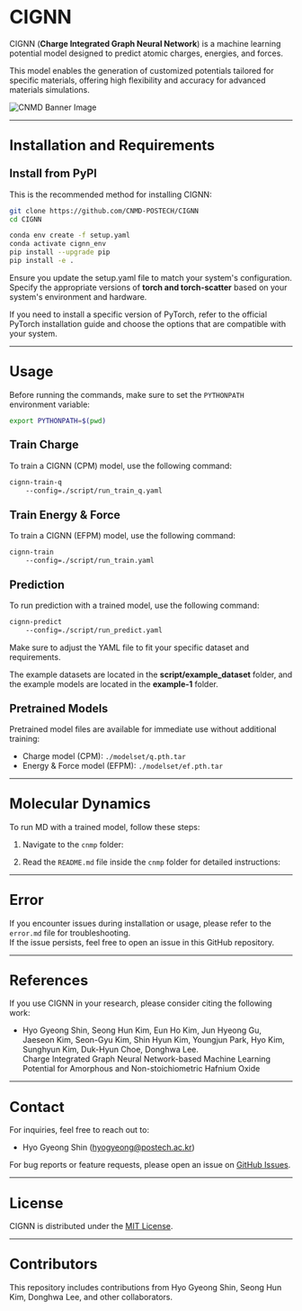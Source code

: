 # <span style="font-size:larger;">CIGNN</span>

CIGNN (**Charge Integrated Graph Neural Network**) is a machine learning potential model designed to predict atomic charges, energies, and forces. 

This model enables the generation of customized potentials tailored for specific materials, offering high flexibility and accuracy for advanced materials simulations.

![CNMD Banner Image]([https://github.com/CNMD-POSTECH/CIGNN/blob/main/.github/CNMD.png?raw=true](https://github.com/CNMD-POSTECH/CIGNN/blob/main/dataset/Figure.png))

---

## <span style="font-size:larger;">Installation and Requirements</span>

### <span style="font-size:larger;">Install from PyPI</span>

This is the recommended method for installing CIGNN:

```bash
git clone https://github.com/CNMD-POSTECH/CIGNN
cd CIGNN
```

```bash
conda env create -f setup.yaml
conda activate cignn_env
pip install --upgrade pip
pip install -e .
```

Ensure you update the setup.yaml file to match your system's configuration. Specify the appropriate versions of **torch and torch-scatter** based on your system's environment and hardware. 

If you need to install a specific version of PyTorch, refer to the official PyTorch installation guide and choose the options that are compatible with your system.

---

## <span style="font-size:larger;">Usage</span>

Before running the commands, make sure to set the `PYTHONPATH` environment variable:

```bash
export PYTHONPATH=$(pwd)
```

### <span style="font-size:larger;">Train Charge</span>

To train a CIGNN (CPM) model, use the following command:

```bash
cignn-train-q
    --config=./script/run_train_q.yaml
```

### <span style="font-size:larger;">Train Energy & Force</span>

To train a CIGNN (EFPM) model, use the following command:

```bash
cignn-train
    --config=./script/run_train.yaml
```

### <span style="font-size:larger;">Prediction</span>

To run prediction with a trained model, use the following command:

```bash
cignn-predict
    --config=./script/run_predict.yaml
```

Make sure to adjust the YAML file to fit your specific dataset and requirements.

The example datasets are located in the **script/example_dataset** folder, and the example models are located in the **example-1** folder.

### <span style="font-size:larger;">Pretrained Models</span>

Pretrained model files are available for immediate use without additional training:

- Charge model (CPM): `./modelset/q.pth.tar`
- Energy & Force model (EFPM): `./modelset/ef.pth.tar`

---

## <span style="font-size:larger;">Molecular Dynamics</span>

To run MD with a trained model, follow these steps:

1. Navigate to the `cnmp` folder:

2. Read the `README.md` file inside the `cnmp` folder for detailed instructions:

---

## <span style="font-size:larger;">Error</span>

If you encounter issues during installation or usage, please refer to the `error.md` file for troubleshooting.  
If the issue persists, feel free to open an issue in this GitHub repository.

---

## <span style="font-size:larger;">References</span>

If you use CIGNN in your research, please consider citing the following work:


- Hyo Gyeong Shin, Seong Hun Kim, Eun Ho Kim, Jun Hyeong Gu, Jaeseon Kim, Seon-Gyu Kim, Shin Hyun Kim, Youngjun Park, Hyo Kim, Sunghyun Kim, Duk-Hyun Choe, Donghwa Lee.  
  Charge Integrated Graph Neural Network-based Machine Learning Potential for Amorphous and Non-stoichiometric Hafnium Oxide

---

## <span style="font-size:larger;">Contact</span>

For inquiries, feel free to reach out to:
- Hyo Gyeong Shin ([hyogyeong@postech.ac.kr](mailto:hyogyeong@postech.ac.kr))

For bug reports or feature requests, please open an issue on [GitHub Issues](https://github.com/CNMD-POSTECH/CIGNN/issues).

---

## <span style="font-size:larger;">License</span>

CIGNN is distributed under the [MIT License](MIT.md).

---

## <span style="font-size:larger;">Contributors</span>

This repository includes contributions from Hyo Gyeong Shin, Seong Hun Kim, Donghwa Lee, and other collaborators.
